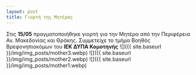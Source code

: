 ```yaml
---
layout: post
title: Γιορτή της Μητέρας
---
```

Στις **15/05** πραγματοποιήθηκε γιορτή για την Μητέρα από την Περιφέρεια Αν. Μακεδονίας και Θράκης.
Συμμετείχε το τμήμα Βοηθός Βρεφονηπιοκόμων του **ΙΕΚ ΔΥΠΑ Κομοτηνής**
![]({{ site.baseurl }}/img/img_posts/mother3.webp)
![]({{ site.baseurl }}/img/img_posts/mother2.webp)
![]({{ site.baseurl }}/img/img_posts/mother1.webp)
